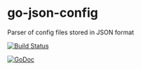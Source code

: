 go-json-config
==============

Parser of config files stored in JSON format

[![Build Status](https://travis-ci.org/bbva-innotech/go-json-config.png)](https://travis-ci.org/bbva-innotech/go-json-config)

[![GoDoc](https://godoc.org/github.com/bbva-innotech/go-json-config?status.png)](https://godoc.org/github.com/bbva-innotech/go-json-config)
